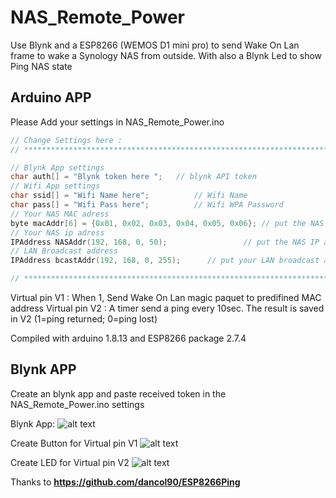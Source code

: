 # NAS_Remote_Power
Use Blynk and a ESP8266 (WEMOS D1 mini pro) to send Wake On Lan frame to wake a Synology NAS from outside.
With also a Blynk Led to show Ping NAS state

## Arduino APP

Please Add your settings in NAS_Remote_Power.ino

```cpp
// Change Settings here :
// ********************************************************************************

// Blynk App settings
char auth[] = "Blynk token here ";   // blynk API token
// Wifi App settings
char ssid[] = "Wifi Name here";			 // Wifi Name	
char pass[] = "Wifi Pass here";			 // Wifi WPA Password
// Your NAS MAC adress
byte macAddr[6] = {0x01, 0x02, 0x03, 0x04, 0x05, 0x06}; // put the NAS MAC adress here for wake on lan
// Your NAS ip adress
IPAddress NASAddr(192, 168, 0, 50);					// put the NAS IP adress to know if NAS is running
// LAN Broadcast address
IPAddress bcastAddr(192, 168, 0, 255);		// put your LAN broadcast adress (usually router ip with 255 for the last digit (mask=255.255.255.0)

// ********************************************************************************
```

Virtual pin V1 : When 1, Send Wake On Lan magic paquet to predifined MAC address
Virtual pin V2 : A timer send a ping every 10sec. The result is saved in V2 (1=ping returned; 0=ping lost) 


Compiled with arduino 1.8.13 and ESP8266 package 2.7.4

## Blynk APP

Create an blynk app and paste received token in the NAS_Remote_Power.ino settings

Blynk App: 
![alt text](https://github.com/Loicandre/NAS_Remote_Power/Blynk_Config/BlynkApp.jpeg "Blynk App")

Create Button for Virtual pin V1
![alt text](https://github.com/Loicandre/NAS_Remote_Power/Blynk_Config/ButtonSettings.jpeg "Button Settings")

Create LED for Virtual pin V2
![alt text](https://github.com/Loicandre/NAS_Remote_Power/Blynk_Config/LedSettings.jpeg "LED Settings")




Thanks to **https://github.com/dancol90/ESP8266Ping**
